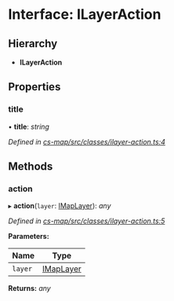 # Interface: ILayerAction

## Hierarchy

* **ILayerAction**

## Properties

###  title

• **title**: *string*

*Defined in [cs-map/src/classes/ilayer-action.ts:4](https://github.com/RichardHovenkamp/csnext/blob/872f0bfe/packages/cs-map/src/classes/ilayer-action.ts#L4)*

## Methods

###  action

▸ **action**(`layer`: [IMapLayer](_cs_map_src_classes_imap_layer_.imaplayer.md)): *any*

*Defined in [cs-map/src/classes/ilayer-action.ts:5](https://github.com/RichardHovenkamp/csnext/blob/872f0bfe/packages/cs-map/src/classes/ilayer-action.ts#L5)*

**Parameters:**

Name | Type |
------ | ------ |
`layer` | [IMapLayer](_cs_map_src_classes_imap_layer_.imaplayer.md) |

**Returns:** *any*
